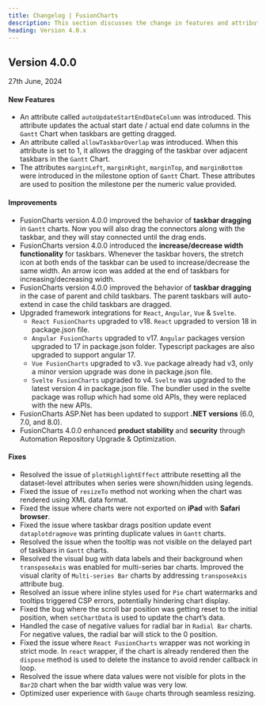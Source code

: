 ```yaml
---
title: Changelog | FusionCharts
description: This section discusses the change in features and attributes with the latest released version.
heading: Version 4.0.x
---
```


<h2 class="sub-heading">Version 4.0.0</h2>

<p class="release-date">27th June, 2024</p>

<h4>New Features</h4>

- An attribute called `autoUpdateStartEndDateColumn` was introduced. This attribute updates the actual start date / actual end date columns in the `Gantt` Chart when taskbars are getting dragged.
- An attribute called `allowTaskbarOverlap` was introduced. When this attribute is set to 1, it allows the dragging of the taskbar over adjacent taskbars in the `Gantt` Chart.
- The attributes `marginLeft`, `marginRight`, `marginTop`, and `marginBottom` were introduced in the milestone option of `Gantt` Chart. These attributes are used to position the milestone per the numeric value provided.

<h4>Improvements</h4>

- FusionCharts version 4.0.0 improved the behavior of **taskbar dragging** in `Gantt` charts. Now you will also drag the connectors along with the taskbar, and they will stay connected until the drag ends.
- FusionCharts version 4.0.0 introduced the **increase/decrease width functionality** for taskbars. Whenever the taskbar hovers, the stretch icon at both ends of the taskbar can be used to increase/decrease the same width. An arrow icon was added at the end of taskbars for increasing/decreasing width.
- FusionCharts version 4.0.0 improved the behavior of **taskbar dragging** in the case of parent and child taskbars. The parent taskbars will auto-extend in case the child taskbars are dragged.
- Upgraded framework integrations for `React`, `Angular`, `Vue` & `Svelte`.
  - `React FusionCharts` upgraded to v18. `React` upgraded to version 18 in package.json file.
  - `Angular FusionCharts` upgraded to v17. `Angular` packages version upgraded to 17 in package.json folder. Typescript packages are also upgraded to support angular 17.
  - `Vue FusionCharts` upgraded to v3. `Vue` package already had v3, only a minor version upgrade was done in package.json file.
  - `Svelte FusionCharts` upgraded to v4. `Svelte` was upgraded to the latest version 4 in package.json file. The bundler used in the svelte package was rollup which had some old APIs, they were replaced with the new APIs.
- FusionCharts ASP.Net has been updated to support **.NET versions** (6.0, 7.0, and 8.0).
- FusionCharts 4.0.0 enhanced **product stability** and **security** through Automation Repository Upgrade & Optimization.  

<h4>Fixes</h4>

- Resolved the issue of `plotHighlightEffect` attribute resetting all the dataset-level attributes when series were shown/hidden using legends.
- Fixed the issue of `resizeTo` method not working when the chart was rendered using XML data format.
- Fixed the issue where charts were not exported on **iPad** with **Safari browser**.
- Fixed the issue where taskbar drags position update event `dataplotdragmove` was printing duplicate values in `Gantt` charts.
- Resolved the issue when the tooltip was not visible on the delayed part of taskbars in `Gantt` charts.
- Resolved the visual bug with data labels and their background when `transposeAxis` was enabled for multi-series bar charts. Improved the visual clarity of `Multi-series Bar` charts by addressing `transposeAxis` attribute bug.
- Resolved an issue where inline styles used for `Pie` chart watermarks and tooltips triggered CSP errors, potentially hindering chart display.
- Fixed the bug where the scroll bar position was getting reset to the initial position, when `setChartData` is used to update the chart’s data.
- Handled the case of negative values for radial bar in `Radial Bar` charts. For negative values, the radial bar will stick to the 0 position.
- Fixed the issue where `React FusionCharts` wrapper was not working in strict mode. In `react` wrapper, if the chart is already rendered then the `dispose` method is used to delete the instance to avoid render callback in loop.
- Resolved the issue where data values were not visible for plots in the `Bar2D` chart when the bar width value was very low.
- Optimized user experience with `Gauge` charts through seamless resizing.


